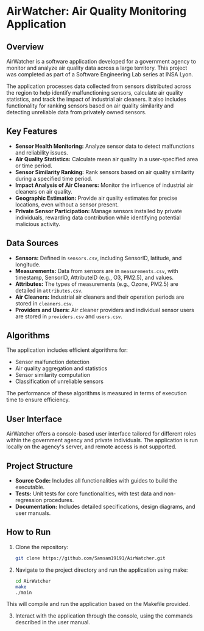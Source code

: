 # AirWatcher: Air Quality Monitoring Application

## Overview
AirWatcher is a software application developed for a government agency to monitor and analyze air quality data across a large territory. This project was completed as part of a Software Engineering Lab series at INSA Lyon.

The application processes data collected from sensors distributed across the region to help identify malfunctioning sensors, calculate air quality statistics, and track the impact of industrial air cleaners. It also includes functionality for ranking sensors based on air quality similarity and detecting unreliable data from privately owned sensors.

## Key Features
- **Sensor Health Monitoring:** Analyze sensor data to detect malfunctions and reliability issues.
- **Air Quality Statistics:** Calculate mean air quality in a user-specified area or time period.
- **Sensor Similarity Ranking:** Rank sensors based on air quality similarity during a specified time period.
- **Impact Analysis of Air Cleaners:** Monitor the influence of industrial air cleaners on air quality.
- **Geographic Estimation:** Provide air quality estimates for precise locations, even without a sensor present.
- **Private Sensor Participation:** Manage sensors installed by private individuals, rewarding data contribution while identifying potential malicious activity.

## Data Sources
- **Sensors:** Defined in `sensors.csv`, including SensorID, latitude, and longitude.
- **Measurements:** Data from sensors are in `measurements.csv`, with timestamp, SensorID, AttributeID (e.g., O3, PM2.5), and values.
- **Attributes:** The types of measurements (e.g., Ozone, PM2.5) are detailed in `attributes.csv`.
- **Air Cleaners:** Industrial air cleaners and their operation periods are stored in `cleaners.csv`.
- **Providers and Users:** Air cleaner providers and individual sensor users are stored in `providers.csv` and `users.csv`.

## Algorithms
The application includes efficient algorithms for:
- Sensor malfunction detection
- Air quality aggregation and statistics
- Sensor similarity computation
- Classification of unreliable sensors

The performance of these algorithms is measured in terms of execution time to ensure efficiency.

## User Interface
AirWatcher offers a console-based user interface tailored for different roles within the government agency and private individuals. The application is run locally on the agency's server, and remote access is not supported.

## Project Structure
- **Source Code:** Includes all functionalities with guides to build the executable.
- **Tests:** Unit tests for core functionalities, with test data and non-regression procedures.
- **Documentation:** Includes detailed specifications, design diagrams, and user manuals.

## How to Run

1. Clone the repository:
   ```bash
   git clone https://github.com/Samsam19191/AirWatcher.git
2. Navigate to the project directory and run the application using make:

   ```bash
   cd AirWatcher
   make
   ./main

This will compile and run the application based on the Makefile provided.

3. Interact with the application through the console, using the commands described in the user manual.
